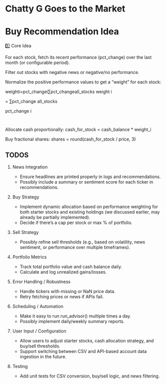 # Chatty G Goes to the Market



# Buy Recommendation Idea
1️⃣ Core Idea

For each stock, fetch its recent performance (pct_change) over the last month (or configurable period).

Filter out stocks with negative news or negative/no performance.

Normalize the positive performance values to get a “weight” for each stock:

weighti=pct_changei∑pct_changeall_stocks
weight
i
	​

=
∑pct_change
all_stocks
	​

pct_change
i
	​

	​


Allocate cash proportionally: cash_for_stock = cash_balance * weight_i

Buy fractional shares: shares = round(cash_for_stock / price, 3)



## TODOS

1. News Integration
	* Ensure headlines are printed properly in logs and recommendations.
	* Possibly include a summary or sentiment score for each ticker in recommendations.

2. Buy Strategy
	* Implement dynamic allocation based on performance weighting for both starter stocks and existing holdings (we discussed earlier, may already be partially implemented).
	* Decide if there’s a cap per stock or max % of portfolio.

3. Sell Strategy
	* Possibly refine sell thresholds (e.g., based on volatility, news sentiment, or performance over multiple timeframes).

4. Portfolio Metrics
	* Track total portfolio value and cash balance daily.
	* Calculate and log unrealized gains/losses.

5. Error Handling / Robustness
	* Handle tickers with missing or NaN price data.
	* Retry fetching prices or news if APIs fail.

6. Scheduling / Automation
	* Make it easy to run run_advisor() multiple times a day.
	* Possibly implement daily/weekly summary reports.

7. User Input / Configuration
	* Allow users to adjust starter stocks, cash allocation strategy, and buy/sell thresholds.
	* Support switching between CSV and API-based account data ingestion in the future.

8. Testing
	* Add unit tests for CSV conversion, buy/sell logic, and news filtering.
